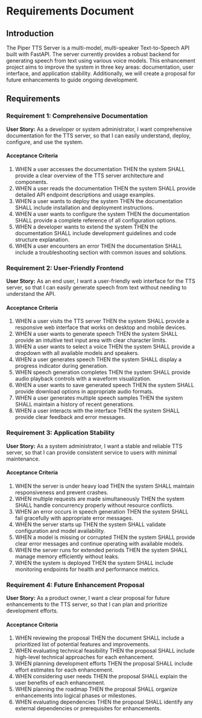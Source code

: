 # Requirements Document

## Introduction

The Piper TTS Server is a multi-model, multi-speaker Text-to-Speech API built with FastAPI. The server currently provides a robust backend for generating speech from text using various voice models. This enhancement project aims to improve the system in three key areas: documentation, user interface, and application stability. Additionally, we will create a proposal for future enhancements to guide ongoing development.

## Requirements

### Requirement 1: Comprehensive Documentation

**User Story:** As a developer or system administrator, I want comprehensive documentation for the TTS server, so that I can easily understand, deploy, configure, and use the system.

#### Acceptance Criteria

1. WHEN a user accesses the documentation THEN the system SHALL provide a clear overview of the TTS server architecture and components.
2. WHEN a user reads the documentation THEN the system SHALL provide detailed API endpoint descriptions and usage examples.
3. WHEN a user wants to deploy the system THEN the documentation SHALL include installation and deployment instructions.
4. WHEN a user wants to configure the system THEN the documentation SHALL provide a complete reference of all configuration options.
5. WHEN a developer wants to extend the system THEN the documentation SHALL include development guidelines and code structure explanation.
6. WHEN a user encounters an error THEN the documentation SHALL include a troubleshooting section with common issues and solutions.

### Requirement 2: User-Friendly Frontend

**User Story:** As an end user, I want a user-friendly web interface for the TTS server, so that I can easily generate speech from text without needing to understand the API.

#### Acceptance Criteria

1. WHEN a user visits the TTS server THEN the system SHALL provide a responsive web interface that works on desktop and mobile devices.
2. WHEN a user wants to generate speech THEN the system SHALL provide an intuitive text input area with clear character limits.
3. WHEN a user wants to select a voice THEN the system SHALL provide a dropdown with all available models and speakers.
4. WHEN a user generates speech THEN the system SHALL display a progress indicator during generation.
5. WHEN speech generation completes THEN the system SHALL provide audio playback controls with a waveform visualization.
6. WHEN a user wants to save generated speech THEN the system SHALL provide download options in appropriate audio formats.
7. WHEN a user generates multiple speech samples THEN the system SHALL maintain a history of recent generations.
8. WHEN a user interacts with the interface THEN the system SHALL provide clear feedback and error messages.

### Requirement 3: Application Stability

**User Story:** As a system administrator, I want a stable and reliable TTS server, so that I can provide consistent service to users with minimal maintenance.

#### Acceptance Criteria

1. WHEN the server is under heavy load THEN the system SHALL maintain responsiveness and prevent crashes.
2. WHEN multiple requests are made simultaneously THEN the system SHALL handle concurrency properly without resource conflicts.
3. WHEN an error occurs in speech generation THEN the system SHALL fail gracefully with appropriate error messages.
4. WHEN the server starts up THEN the system SHALL validate configuration and model availability.
5. WHEN a model is missing or corrupted THEN the system SHALL provide clear error messages and continue operating with available models.
6. WHEN the server runs for extended periods THEN the system SHALL manage memory efficiently without leaks.
7. WHEN the system is deployed THEN the system SHALL include monitoring endpoints for health and performance metrics.

### Requirement 4: Future Enhancement Proposal

**User Story:** As a product owner, I want a clear proposal for future enhancements to the TTS server, so that I can plan and prioritize development efforts.

#### Acceptance Criteria

1. WHEN reviewing the proposal THEN the document SHALL include a prioritized list of potential features and improvements.
2. WHEN evaluating technical feasibility THEN the proposal SHALL include high-level technical approaches for each enhancement.
3. WHEN planning development efforts THEN the proposal SHALL include effort estimates for each enhancement.
4. WHEN considering user needs THEN the proposal SHALL explain the user benefits of each enhancement.
5. WHEN planning the roadmap THEN the proposal SHALL organize enhancements into logical phases or milestones.
6. WHEN evaluating dependencies THEN the proposal SHALL identify any external dependencies or prerequisites for enhancements.
